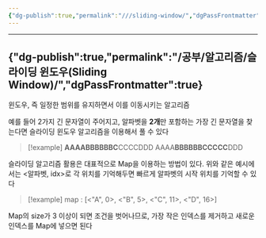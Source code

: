 ```yaml
---
{"dg-publish":true,"permalink":"///sliding-window/","dgPassFrontmatter":true}
---
```



---
{"dg-publish":true,"permalink":"/공부/알고리즘/슬라이딩 윈도우(Sliding Window)/","dgPassFrontmatter":true}
---

윈도우, 즉 일정한 범위를 유지하면서 이를 이동시키는 알고리즘

예를 들어 2가지 긴 문자열이 주어지고, 알파벳을 **2개**만 포함하는 가장 긴 문자열을 찾는다면 슬라이딩 윈도우 알고리즘을 이용해서 풀 수 있다

>[!example]
> **AAAABBBBBBC**CCCCDDD
 AAAA**BBBBBBCCCCC**DDD

슬라이딩 알고리즘 활용은 대표적으로 Map을 이용하는 방법이 있다.
위와 같은 예시에서는 <알파벳, idx>로 각 위치를 기억해두면 빠르게 알파벳의 시작 위치를 기억할 수 있다

 >[!example]
 >map : [<"A", 0>, <"B", 5>, <"C", 11>, <"D", 16>]
 
 Map의 size가 3 이상이 되면 조건을 벗어나므로, 가장 작은 인덱스를 제거하고 새로운 인덱스를 Map에 넣으면 된다